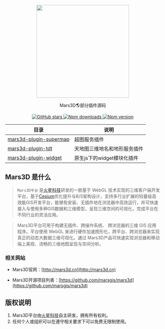 <p align="center">
<img src="https://cdn.jsdelivr.net/gh/muyao1987/cdn/mars3d.cn/logo.png" width="300px" />
</p>

<p align="center">Mars3D🌎部分插件源码</p>

<p align="center">
<a target="_black" href="https://github.com/marsgis/mars3d">
<img alt="GitHub stars" src="https://img.shields.io/github/stars/marsgis/mars3d?style=flat&logo=github">
</a>
<a target="_black" href="https://www.npmjs.com/package/mars3d">
<img alt="Npm downloads" src="https://img.shields.io/npm/dt/mars3d?style=flat&logo=npm">
</a>
<a target="_black" href="https://www.npmjs.com/package/mars3d">
<img alt="Npm version" src="https://img.shields.io/npm/v/mars3d.svg?style=flat&logo=npm&label=version"/>
</a>
</p>

 
  
  
| 目录  |   说明  | 
|  ----  | ----  |
|[mars3d-plugin-supermap](./mars3d-plugin-supermap/README.md)	|超图服务插件| 
|[mars3d-plugin-tdt](./mars3d-plugin-tdt/README.md)	|天地图三维地名和地形服务插件 | 
|[mars3d-plugin-widget](./mars3d-plugin-widget/README.md)	|原生js下的widget模块化插件|  


  


## Mars3D 是什么 
>  `Mars3D平台` 是[火星科技](http://marsgis.cn/)研发的一款基于 WebGL 技术实现的三维客户端开发平台，基于[Cesium](https://cesium.com/cesiumjs/)优化提升与B/S架构设计，支持多行业扩展的轻量级高效能GIS开发平台，能够免安装、无插件地在浏览器中高效运行，并可快速接入与使用多种GIS数据和三维模型，呈现三维空间的可视化，完成平台在不同行业的灵活应用。

 > Mars3D平台可用于构建无插件、跨操作系统、 跨浏览器的三维 GIS 应用程序。平台使用 WebGL 来进行硬件加速图形化，跨平台、跨浏览器来实现真正的动态大数据三维可视化。通过 Mars3D产品可快速实现浏览器和移动端上美观、流畅的三维地图呈现与空间分析。

### 相关网站 
- Mars3D官网：[http://mars3d.cn](http://mars3d.cn)  

- Mars3D开源项目列表：[https://github.com/marsgis/mars3d](https://github.com/marsgis/mars3d)


## 版权说明
1. Mars3D平台由[火星科技](http://marsgis.cn/)自主研发，拥有所有权利。
2. 任何个人或组织可以在遵守相关要求下可以免费无限制使用。
